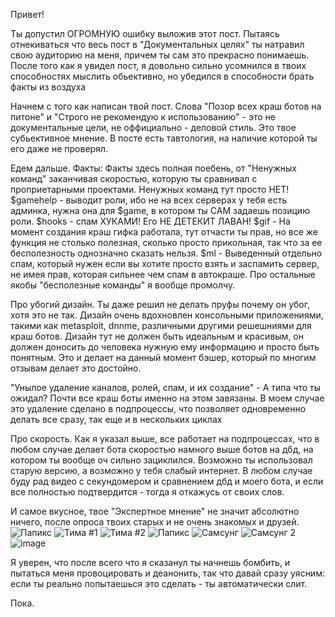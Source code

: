 Привет!

Ты допустил ОГРОМНУЮ ошибку выложив этот пост.
Пытаясь отнекиваться что весь пост в "Документальных целях" ты натравил свою аудиторию на меня, причем ты сам это прекрасно понимаешь. После того как я увидел пост, я довольно сильно усомнился в твоих способностях мыслить обьективно, но убедился в способности брать факты из воздуха

Начнем с того как написан твой пост. Слова "Позор всех краш ботов на питоне" и "Строго не рекомендую к использованию" - это не документальные цели, не оффициально - деловой стиль. Это твое субьективное мнение. В посте есть тавтология, на наличие которой ты его даже не проверял. 

Едем дальше. Факты: Факты здесь полная поебень, от "Ненужных команд" заканчивая скоростью, которую ты сравнивал с проприетарными проектами. Ненужных команд тут просто НЕТ! $gamehelp - выводит роли, ибо не на всех серверах у тебя есть админка, нужна она для $game, в котором ты САМ задаешь позицию роли. $hooks - спам ХУКАМИ! Его НЕ ДЕТЕКИТ ЛАВАН! $gif - На момент создания краш гифка работала, тут отчасти ты прав, но все же функция не столько полезная, сколько просто прикольная, так что за ее бесполезность однозначно сказать нельзя. $ml - Выведенный отдельно спам, который нужен если вы хотите просто взять и заспамить сервер, не имея прав, которая сильнее чем спам в автокраше. Про остальные якобы "бесполезные команды" я вообще промолчу.

Про убогий дизайн. Ты даже решил не делать пруфы почему он убог, хотя это не так. Дизайн очень вдохновлен консольными приложениями, такими как metasploit, dnnme, различными другими решешниями для краш ботов. Дизайн тут не должен быть идеальным и красивым, он должен доносить до человека нужную ему информацию и просто быть понятным. Это и делает на данный момент бэшер, который по многим отзывам делает это достойно.

"Унылое удаление каналов, ролей, спам, и их создание" - А типа что ты ожидал? Почти все краш боты именно на этом завязаны. В моем случае это удаление сделано в подпроцессы, что позволяет одновременно делать все сразу, так еще и в нескольких циклах

Про скорость. Как я указал выше, все работает на подпроцессах, что в любом случае делает бота скоростью намного выше ботов на дбд, на котором ты вообще оч сильно зациклился. Возможно ты использовал старую версию, а возможно у тебя слабый интернет. В любом случае буду рад видео с секундомером и сравнением дбд и моего бота, и если все полностью подтвердится - тогда я откажусь от своих слов.

И самое вкусное, твое "Экспертное мнение" не значит абсолютно ничего, после опроса твоих старых и не очень знакомых и друзей. ![Папикс](https://user-images.githubusercontent.com/57950551/134635841-28731501-598c-4ecd-a08b-5ff57234940b.png) ![Тима #1](https://user-images.githubusercontent.com/57950551/134635916-cb6c66d5-8dfb-418f-801b-d11f89349081.png) ![Тима #2](https://user-images.githubusercontent.com/57950551/134636282-3cc3df19-f1bc-4351-b870-3d1091781320.png) ![Папикс](https://user-images.githubusercontent.com/57950551/134640723-86c48227-69bc-4c13-aea9-b57f9ae18ac5.png) ![Самсунг](https://user-images.githubusercontent.com/57950551/134650810-3a31518b-2cfe-4659-b617-56e2596fdda5.png) ![Самсунг 2](https://user-images.githubusercontent.com/57950551/134650883-8f28a3ea-a290-4aa0-b907-9b0965f88c0e.png) ![image](https://user-images.githubusercontent.com/57950551/134651206-622f1b25-5c15-4901-9838-d64fe5f024e8.png)


Я уверен, что после всего что я сказанул ты начнешь бомбить, и пытаться меня провоцировать и деанонить, так что давай сразу уясним: если ты реально попытаешься это сделать - ты автоматически слит.

Пока.
